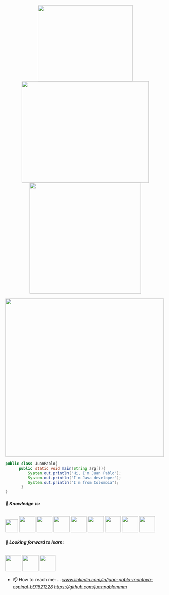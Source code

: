 

<p align="center">
  <img height="240" width="300" src="https://user-images.githubusercontent.com/62717509/152604581-2d6d0790-2a2d-460a-b015-cffe2d079378.png" />
 <img height="320"  width="400" src="https://github-readme-stats.vercel.app/api?username=juanpablommm&show_icons=true&theme=synthwave" />
 <img width="350" src="https://github-readme-stats.vercel.app/api/top-langs/?username=anuraghazra&layout=compact&theme=synthwave" />
  </p>
  
  
  <p align="left"> 
  <img width="500" src="https://github-profile-trophy.vercel.app/?username=juanpablommm&row=1&column=5&theme=synthwave" />
</p>
 
<p align="left"> 
  
  ```java
 public class JuanPablo{
        public static void main(String arg[]){
            System.out.println("Hi, I'm Juan Pablo");
            System.out.println("I'm Java developer");
            System.out.println("I'm from Colombia");
         }
}
  ```
</p>





###### **🌱 Knowledge is:**


<img height="40" src="https://www.vectorlogo.zone/logos/java/java-horizontal.svg"></a>
<img height="50" src="https://www.vectorlogo.zone/logos/sqlite/sqlite-ar21.svg">
<img height="50" src="https://www.vectorlogo.zone/logos/mysql/mysql-ar21.svg">
<img height="50" src="https://www.vectorlogo.zone/logos/firebase/firebase-ar21.svg">
<img height="50" src="https://www.vectorlogo.zone/logos/w3_html5/w3_html5-ar21.svg">
<img height="50" src="https://www.vectorlogo.zone/logos/w3_css/w3_css-ar21.svg">
<img height="50" src="https://www.vectorlogo.zone/logos/linux/linux-ar21.svg">
<img height="50" src="https://www.vectorlogo.zone/logos/javascript/javascript-ar21.svg">
<img height="50" src="https://www.vectorlogo.zone/logos/git-scm/git-scm-ar21.svg">



###### **🌱 Looking forward to learn:**


<img height="50" src="https://www.vectorlogo.zone/logos/google_cloud/google_cloud-ar21.svg">
<img height="50" src="https://www.vectorlogo.zone/logos/ruby-lang/ruby-lang-ar21.svg">
<img height="50" src="https://www.vectorlogo.zone/logos/php/php-ar21.svg">





- 📫 How to reach me: ...
_www.linkedin.com/in/juan-pablo-montoya-ospinal-b91821228_
_https://github.com/juanpablommm_


